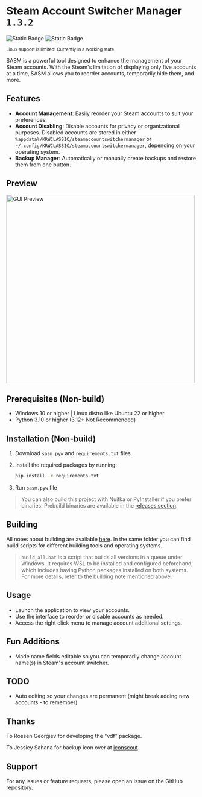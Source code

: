 # Steam Account Switcher Manager `1.3.2`

![Static Badge](https://img.shields.io/badge/OS-Windows-blue)
![Static Badge](https://img.shields.io/badge/OS-Linux-orange)

<sub>Linux support is limited! Currently in a working state.</sub>

SASM is a powerful tool designed to enhance the management of your Steam accounts. With the Steam's limitation of displaying only five accounts at a time, SASM allows you to reorder accounts, temporarily hide them, and more.

## Features

- **Account Management**: Easily reorder your Steam accounts to suit your preferences.
- **Account Disabling**: Disable accounts for privacy or organizational purposes. Disabled accounts are stored in either `%appdata%/KRWCLASSIC/steamaccountswitchermanager` or `~/.config/KRWCLASSIC/steamaccountswitchermanager`, depending on your operating system.
- **Backup Manager**: Automatically or manually create backups and restore them from one button.

## Preview

<img src="https://github.com/user-attachments/assets/cc8e6369-d8c9-4edf-a713-bae0bb3ebc0c" alt="GUI Preview" width="500" />

## Prerequisites (Non-build)

- Windows 10 or higher | Linux distro like Ubuntu 22 or higher
- Python 3.10 or higher (3.12+ Not Recommended)

## Installation (Non-build)

1. Download `sasm.pyw` and `requirements.txt` files.
2. Install the required packages by running:

   ```bash
   pip install -r requirements.txt
   ```

3. Run `sasm.pyw` file

> You can also build this project with Nuitka or PyInstaller if you prefer binaries.
> Prebuild binaries are available in the [releases section](https://github.com/KRWCLASSIC/SteamAccountSwitcherManager/releases).

## Building

All notes about building are available [here](https://github.com/KRWCLASSIC/Steam-Account-Switcher-Manager/blob/main/building_scripts/building_note.txt). In the same folder you can find build scripts for different building tools and operating systems.

> `build_all.bat` is a script that builds all versions in a queue under Windows. It requires WSL to be installed and configured beforehand, which includes having Python packages installed on both systems. For more details, refer to the building note mentioned above.

## Usage

- Launch the application to view your accounts.
- Use the interface to reorder or disable accounts as needed.
- Access the right click menu to manage account additional settings.

## Fun Additions

- Made name fields editable so you can temporarily change account name(s) in Steam's account switcher.

## TODO

- Auto editing so your changes are permanent (might break adding new accounts - to remember)

## Thanks

To Rossen Georgiev for developing the "vdf" package.

To Jessiey Sahana for backup icon over at [iconscout](https://iconscout.com/free-icon/data-backup-3351569_2797152)

## Support

For any issues or feature requests, please open an issue on the GitHub repository.
